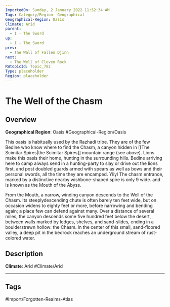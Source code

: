 ```yaml
---
ImportedOn: Sunday, 2 January 2022 11:52:34 AM
Tags: Category/Region--Geographical
Geographical-Region: Oasis
Climate: Arid
parent:
  - I - The Sword
up:
  - I - The Sword
prev:
  - The Wall of Fallen Djinn
next:
  - The Well of Cloven Rock
RWtopicId: Topic_782
Type: placeholder
Region: placeholder
---
```

# The Well of the Chasm
## Overview
**Geographical Region**: Oasis
#Geographical-Region/Oasis

This oasis is habitually used by the Razhadi tribe. They are of the few Bedine who know where to find the Chasm, a canyon hidden in [[The Scimitar Spires|the Scimitar Spires]] mountain range (see above). Lions make this oasis their home, hunting in the surrounding hills. Bedine arriving here to camp always send in a hunting-party to slay or drive out the lions first, and post doubled guards armed with spears as well as bows and their personal swords, all the time they are encamped. Yliyl The chasm entrance, marked by a distinctive nearby wishbone-shaped spire is only 9 wide. and is known as the Mouth of the Abyss.

From the Mouth, a narrow, winding canyon descends to the Well of the Chasm. Its steeplydescending chute is often barely ten feet wide, but on occasion widens to eighty feet or more, before narrowing and bending again; a place few can defend against many. Over a distance of several miles, the canyon descends some five hundred feet below the desert, between walls marked by ledges, shelves, and sand-slides, ending in a boulderstrewn hollow: the Chasm. In the center of this small, sand-floored valley, a deep pit in the bedrock reaches an underground stream of rust-colored water.

## Description
**Climate**: Arid
#Climate/Arid


---
## Tags
#Import/Forgotten-Realms-Atlas

